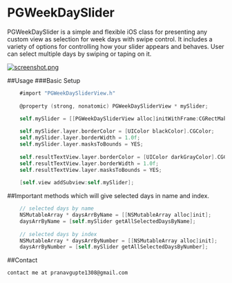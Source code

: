 # PGWeekDaySlider

PGWeekDaySlider is a simple and flexible iOS class for presenting any custom view as selection for week days with swipe control.
It includes a variety of options for controlling how your slider appears and behaves. 
User can select multiple days by swiping or taping on it.


[![screenshot.png](https://s14.postimg.org/ygfghe869/screenshot.png)](https://postimg.org/image/h3562jcv1/)


##Usage
###Basic Setup

```objective-c
    #import "PGWeekDaySliderView.h"
    
    @property (strong, nonatomic) PGWeekDaySliderView * mySlider;

    self.mySlider = [[PGWeekDaySliderView alloc]initWithFrame:CGRectMake(20, 215, 280, 40)];
    
    self.mySlider.layer.borderColor = [UIColor blackColor].CGColor;
    self.mySlider.layer.borderWidth = 1.0f;
    self.mySlider.layer.masksToBounds = YES;
    
    self.resultTextView.layer.borderColor = [UIColor darkGrayColor].CGColor;
    self.resultTextView.layer.borderWidth = 1.0f;
    self.resultTextView.layer.masksToBounds = YES;
    
    [self.view addSubview:self.mySlider];
```
    
##Important methods which will give selected days in name and index.

```objective-c    
    // selected days by name
    NSMutableArray * daysArrByName = [[NSMutableArray alloc]init];
    daysArrByName = [self.mySlider getAllSelectedDaysByName];
    
    // selected days by index
    NSMutableArray * daysArrByNumber = [[NSMutableArray alloc]init];
    daysArrByNumber = [self.mySlider getAllSelectedDaysByNumber];
```

##Contact
    
    contact me at pranavgupte1308@gmail.com
